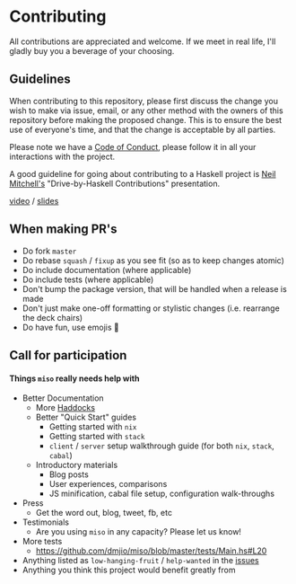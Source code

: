 Contributing
=================================
All contributions are appreciated and welcome. If we meet in real life, I'll gladly buy you a beverage of your choosing.

## Guidelines
When contributing to this repository, please first discuss the change you wish to make via issue, email, or any other method with the owners of this repository before making the proposed change.
This is to ensure the best use of everyone's time, and that the change is acceptable by all parties.

Please note we have a [Code of Conduct](https://github.com/dmjio/miso/blob/master/CODE_OF_CONDUCT.md), please follow it in all your interactions with the project.

A good guideline for going about contributing to a Haskell project is [Neil Mitchell's](https://github.com/ndmitchell) "Drive-by-Haskell Contributions" presentation.

[video](https://www.youtube.com/watch?v=6kGLHXsUQD4) / [slides](http://ndmitchell.com/downloads/slides-drive-by_haskell_contributions-09_jun_2017.pdf)

## When making PR's
  - Do fork `master`
  - Do rebase `squash` / `fixup` as you see fit (so as to keep changes atomic)
  - Do include documentation (where applicable)
  - Do include tests (where applicable)
  - Don't bump the package version, that will be handled when a release is made
  - Don't just make one-off formatting or stylistic changes (i.e. rearrange the deck chairs)
  - Do have fun, use emojis :ramen:

## Call for participation
#### Things `miso` really needs help with
  - Better Documentation
     - More [Haddocks](https://haddocks.haskell-miso.org)
     - Better "Quick Start" guides
       - Getting started with `nix`
       - Getting started with `stack`
       - `client` / `server` setup walkthrough guide (for both `nix`, `stack`, `cabal`)
     - Introductory materials
       - Blog posts
       - User experiences, comparisons
       - JS minification, cabal file setup, configuration walk-throughs
  - Press
     - Get the word out, blog, tweet, fb, etc
  - Testimonials
     - Are you using `miso` in any capacity? Please let us know!
  - More tests
     - https://github.com/dmjio/miso/blob/master/tests/Main.hs#L20
  - Anything listed as `low-hanging-fruit` / `help-wanted` in the [issues](https://github.com/dmjio/miso/issues)
  - Anything you think this project would benefit greatly from
